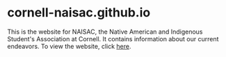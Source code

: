 # cornell-naisac.github.io
This is the website for NAISAC, the Native American and Indigenous Student's Association at Cornell. It contains
information about our current endeavors. To view the website, click [here](cornell-naisac.github.io).
